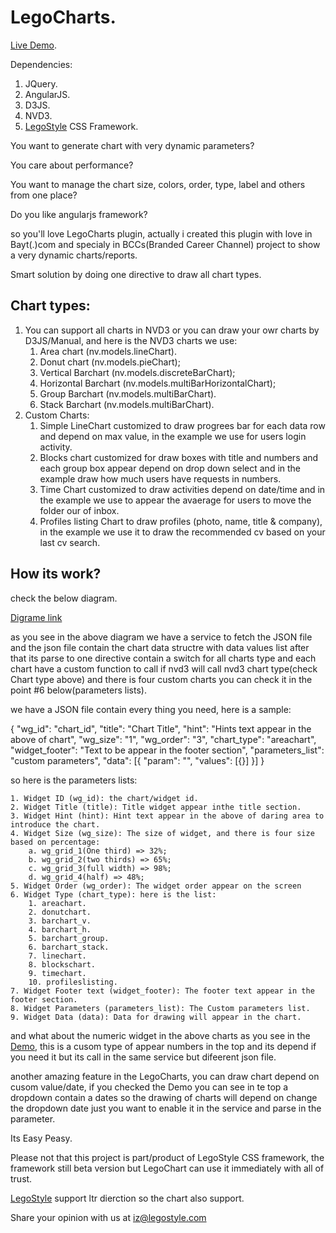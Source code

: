 LegoCharts.
=============

[Live Demo](http://www.islamzatary.com/projects/legochart/legocharts.html).

Dependencies:

1. JQuery.
2. AngularJS.
3. D3JS.
4. NVD3.
5. [LegoStyle](http://www.legostyle.com/) CSS Framework.


You want to generate chart with very dynamic parameters?

You care about performance?

You want to manage the chart size, colors, order, type, label and others from one place?

Do you like angularjs framework?

so you'll love LegoCharts plugin, actually i created this plugin with love in Bayt(.)com and specialy in BCCs(Branded Career Channel) project to show a very dynamic charts/reports.

Smart solution by doing one directive to draw all chart types.


Chart types:
----------

1. You can support all charts in NVD3 or you can draw your owr charts by D3JS/Manual, and here is the NVD3 charts we use:
	1. Area chart (nv.models.lineChart).
	2. Donut chart (nv.models.pieChart);
	3. Vertical Barchart (nv.models.discreteBarChart);
	4. Horizontal Barchart (nv.models.multiBarHorizontalChart);
	5. Group Barchart (nv.models.multiBarChart).
	6. Stack Barchart (nv.models.multiBarChart).
2. Custom Charts:
	1. Simple LineChart customized to draw progrees bar for each data row and depend on max value, in the example we use for users login activity.
	2. Blocks chart customized for draw boxes with title and numbers and each group box appear depend on drop down select and in the example draw how much users have requests in numbers.
	3. Time Chart customized to draw activities depend on date/time and in the example we use to appear the avaerage for users to move the folder our of inbox.
	4. Profiles listing Chart to draw profiles (photo, name, title & company), in the example we use it to draw the recommended cv based on your last cv search.
	

	
How its work?
----------

check the below diagram.

[Digrame link](http://www.islamzatary.com/projects/legochart/legocharts_diagram.png)


as you see in the above diagram we have a service to fetch the JSON file and the json file contain the chart data structre with data values list after that its parse to one directive contain a switch for all charts type and each chart have a custom function to call if nvd3 will call nvd3 chart type(check Chart type above) and there is four custom charts you can check it in the point #6 below(parameters lists).

we have a JSON file contain every thing you need, here is a sample:

{
        "wg_id": "chart_id",
        "title": "Chart Title",
        "hint": "Hints text appear in the above of chart",
        "wg_size": "1",
        "wg_order": "3",
        "chart_type": "areachart",
		"widget_footer": "Text to be appear in the footer section",
        "parameters_list": "custom parameters",
        "data": [{
			 "param": "",
            "values": [{}]
		 }]
}

so here is the parameters lists:

	1. Widget ID (wg_id): the chart/widget id.
	2. Widget Title (title): Title widget appear inthe title section.
	3. Widget Hint (hint): Hint text appear in the above of daring area to introduce the chart.
	4. Widget Size (wg_size): The size of widget, and there is four size based on percentage: 
		a. wg_grid_1(One third) => 32%;
		b. wg_grid_2(two thirds) => 65%;
		c. wg_grid_3(full width) => 98%;
		d. wg_grid_4(half) => 48%;
	5. Widget Order (wg_order): The widget order appear on the screen
	6. Widget Type (chart_type): here is the list:
		1. areachart.
		2. donutchart.
		3. barchart_v.
		4. barchart_h.
		5. barchart_group.
		6. barchart_stack.
		7. linechart.
		8. blockschart.
		9. timechart.
		10. profileslisting.
	7. Widget Footer text (widget_footer): The footer text appear in the footer section.
	8. Widget Parameters (parameters_list): The Custom parameters list.
	9. Widget Data (data): Data for drawing will appear in the chart.
	
	
and what about the numeric widget in the above charts as you see in the [Demo](http://www.islamzatary.com/projects/legochart/legocharts.html), this is a cusom type of appear numbers in the top and its depend if you need it but its call in the same service but difeerent json file.

another amazing feature in the LegoCharts, you can draw chart depend on cusom value/date, if you checked the Demo you can see in te top a dropdown contain a dates so the drawing of charts will depend on change the dropdown date just you want to enable it in the service and parse in the parameter.

Its Easy Peasy.

Please not that this project is part/product of LegoStyle CSS framework, the framework still beta version but LegoChart can use it immediately with all of trust.

[LegoStyle](http://www.legostyle.com/) support ltr dierction so the chart also support.

Share your opinion with us at iz@legostyle.com
